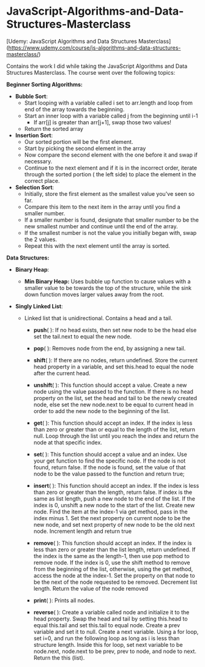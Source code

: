 # JavaScript-Algorithms-and-Data-Structures-Masterclass

[Udemy: JavaScript Algorithms and Data Structures Masterclass] (https://www.udemy.com/course/js-algorithms-and-data-structures-masterclass/)

Contains the work I did while taking the JavaScript Algorithms and Data Structures Masterclass. The course went over the following topics: 

**Beginner Sorting Algorithms:**
 - **Bubble Sort**: 
	 - Start looping with a variable called i set to arr.length and loop from end of the array towards the beginning.
	 - Start an inner loop with a variable called j from the beginning until i-1
		 - If arr[j] is greater than arr[j+1], swap those two values!
	 - Return the sorted array
 - **Insertion Sort**:
	 - Our sorted portion will be the first element.
	 - Start by picking the second element in the array
	 - Now compare the second element with the one before it and swap if necessary.
	 - Continue to the next element and if it is in the incorrect order, iterate through the sorted portion ( the left side) to place the element in the correct place.
 - **Selection Sort**:
	 - Initially, store the first element as the smallest value you've seen so far.
	 - Compare this item to the next item in the array until you find a smaller number.
	 - If a smaller number is found, designate that smaller number to be the new smallest number and continue until the end of the array.
	 - If the smallest number is not the value you initially began with, swap the 2 values.
	 -  Repeat this with the next element until the array is sorted. 

 
**Data Structures:**

 - **Binary Heap**:
	 - **Min Binary Heap:** Uses bubble up function to cause values with a smaller value to be towards the top of the structure, while the sink down function moves larger values away from the root. 
	 
 - **Singly Linked List**:
	 - Linked list that is unidirectional. Contains a head and a tail.
		 - **push**( ): If no head exists, then set new node to be the head else set the tail.next to equal the new node.
		 
		 - **pop**( ): Removes node from the end, by assigning a new tail.
		 
		 - **shift**( ): If there are no nodes, return undefined. Store the current head property in a variable, and set this.head to equal the node after the current head. 
		 
		 - **unshift**( ): This function should accept a value. Create a new node using the value passed to the function.  If there is no head property on the list, set the head and tail to be the newly created node, else set the new node.next to be equal to current head in order to add the new node to the beginning of the list.
		 - **get**( ): This function should accept an index. If the index is less than zero or greater than or equal to the length of the list, return null. Loop through the list until you reach the index and return the node at that specific index. 
		 - **set**( ): This function should accept a value and an index. Use your get function to find the specific node. If the node is not found, return false. If the node is found, set the value of that node to be the value passed to the function and return true;
		 - **insert**( ): This function should accept an index. If the index is less than zero or greater than the length, return false. If index is the same as list length, push a new node to the end of the list. If the index is 0, unshift a new node to the start of the list.  Create new node. Find the item at the index-1 via get method, pass in the index minus 1. Set the next property on current node to be the new node, and set next property of new node to be the old next node. Increment length and return true
		 - **remove**( ): This function should accept an index. If the index is less than zero or greater than the list length, return undefined. If the index is the same as the length-1, then use pop method to remove node.  If the index is 0, use the shift method to remove from the beginning of the list, otherwise, using the get method, access the node at the index-1. Set the property on that node to be the next of the  node requested to be removed. Decrement  list length. Return the value of the node removed
		 - **print**( ): Prints all nodes. 
		 - **reverse**( ): Create a variable called node and initialize it to the head property. Swap the head and tail by setting this.head to equal this.tail and set this.tail to equal node. Create a prev variable and set it to null. Create a next variable. Using a for loop, set i=0, and run the following loop as long as i is less than structure length. Inside this for loop, set next variable to be node.next, node.next to be prev, prev to node, and node to next. Return the this (list). 
